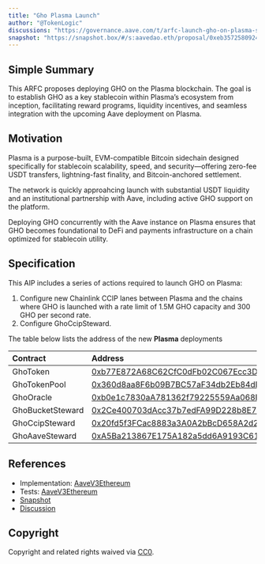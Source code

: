 ```yaml
---
title: "Gho Plasma Launch"
author: "@TokenLogic"
discussions: "https://governance.aave.com/t/arfc-launch-gho-on-plasma-set-aci-as-emissions-manager-for-rewards/22994"
snapshot: "https://snapshot.box/#/s:aavedao.eth/proposal/0xeb3572580924976867073ad9c8012cb9e52093c76dafebd7d3aebf318f2576fb"
---
```


## Simple Summary

This ARFC proposes deploying GHO on the Plasma blockchain. The goal is to establish GHO as a key stablecoin within Plasma’s ecosystem from inception, facilitating reward programs, liquidity incentives, and seamless integration with the upcoming Aave deployment on Plasma.

## Motivation

Plasma is a purpose-built, EVM-compatible Bitcoin sidechain designed specifically for stablecoin scalability, speed, and security—offering zero-fee USDT transfers, lightning-fast finality, and Bitcoin-anchored settlement.

The network is quickly approahcing launch with substantial USDT liquidity and an institutional partnership with Aave, including active GHO support on the platform.

Deploying GHO concurrently with the Aave instance on Plasma ensures that GHO becomes foundational to DeFi and payments infrastructure on a chain optimized for stablecoin utility.

## Specification

This AIP includes a series of actions required to launch GHO on Plasma:

1. Configure new Chainlink CCIP lanes between Plasma and the chains where GHO is launched with a rate limit of 1.5M GHO capacity and 300 GHO per second rate.
2. Configure GhoCcipSteward.

The table below lists the address of the new **Plasma** deployments

| Contract         | Address                                                                                                                |
| :--------------- | :--------------------------------------------------------------------------------------------------------------------- |
| GhoToken         | [0xb77E872A68C62CfC0dFb02C067Ecc3DA23B4bbf3](https://plasmascan.to/address/0xb77E872A68C62CfC0dFb02C067Ecc3DA23B4bbf3) |
| GhoTokenPool     | [0x360d8aa8F6b09B7BC57aF34db2Eb84dD87bf4d12](https://plasmascan.to/address/0x360d8aa8F6b09B7BC57aF34db2Eb84dD87bf4d12) |
| GhoOracle        | [0xb0e1c7830aA781362f79225559Aa068E6bDaF1d1](https://plasmascan.to/address/0xb0e1c7830aA781362f79225559Aa068E6bDaF1d1) |
| GhoBucketSteward | [0x2Ce400703dAcc37b7edFA99D228b8E70a4d3831B](https://plasmascan.to/address/0x2Ce400703dAcc37b7edFA99D228b8E70a4d3831B) |
| GhoCcipSteward   | [0x20fd5f3FCac8883a3A0A2bBcD658A2d2c6EFa6B6](https://plasmascan.to/address/0x20fd5f3FCac8883a3A0A2bBcD658A2d2c6EFa6B6) |
| GhoAaveSteward   | [0xA5Ba213867E175A182a5dd6A9193C6158738105A](https://plasmascan.to/address/0xA5Ba213867E175A182a5dd6A9193C6158738105A) |

## References

- Implementation: [AaveV3Ethereum](https://github.com/bgd-labs/aave-proposals-v3/blob/main/src/20250921_AaveV3Ethereum_GhoPlasmaLaunch/AaveV3Ethereum_GhoPlasmaLaunch_20250921.sol)
- Tests: [AaveV3Ethereum](https://github.com/bgd-labs/aave-proposals-v3/blob/main/src/20250921_AaveV3Ethereum_GhoPlasmaLaunch/AaveV3Ethereum_GhoPlasmaLaunch_20250921.t.sol)
- [Snapshot](https://snapshot.box/#/s:aavedao.eth/proposal/0xeb3572580924976867073ad9c8012cb9e52093c76dafebd7d3aebf318f2576fb)
- [Discussion](https://governance.aave.com/t/arfc-launch-gho-on-plasma-set-aci-as-emissions-manager-for-rewards/22994)

## Copyright

Copyright and related rights waived via [CC0](https://creativecommons.org/publicdomain/zero/1.0/).
